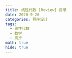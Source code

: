 ```yaml
---
title: 线性代数 [Review] 目录
date: 2020-9-26
categories: 程序设计
tags:
  - 线性代数
  - 数学
  - 摘抄
math: true
hide: true
---
```

